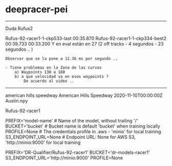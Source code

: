 # deepracer-pei



---------------------
Duda Rufus2


Rufus-92-racer1-1-ckp533-last   00:35.870
Rufus-92-racer1-1-ckp334-best2  00:39.733   00:33.200
    Y en eval están en 27 (2 off tracks - 4 segundos - 23 segundos .. )

    Observar que se la pone a 12.36 ms por segundo ..

    - Tiene problemas en la Zona de las curvas
        a) Waypoints 130 a 180
        b) a qué velocidad va en esos waypoints ?
            De acuerdo al video .. 


---------------------

american hills speedway	American Hills Speedway	2020-11-10T00:00:00Z	Austin.npy	

Rufus-92-racer1

PREFIX='model-name'   # Name of the model, without trailing '/'
BUCKET='bucket'       # Bucket name is default 'bucket' when training locally
PROFILE=None          # The credentials profile in .aws - 'minio' for local training
S3_ENDPOINT_URL=None  # Endpoint URL: None for AWS S3, 'http://minio:9000' for local training


PREFIX='DR-Qualifier/Rufus-92-racer1'
BUCKET='dr-models-racer1'
S3_ENDPOINT_URL='http://minio:9000'
PROFILE=None   
